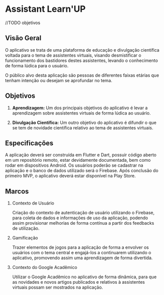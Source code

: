 # Assistant Learn'UP
//TODO objetivos
## Visão Geral
O aplicativo se trata de uma plataforma de educação e divulgação cientifica voltada para o tema de assistentes virtuais, visando desmistificar o funcionamento dos bastidores destes assistentes, levando o conhecimento de forma lúdica para o usuário.

O público alvo desta aplicação são pessoas de diferentes faixas etárias que tenham intenção ou desejam se aprofundar no tema.

## Objetivos

1. **Aprendizagem:** Um dos principais objetivos do aplicativo é levar a aprendizagem sobre assistentes virtuais de forma lúdica ao usuário.

2. **Divulgação Científica:** Um outro objetivo do aplicativo é difundir o que se tem de novidade científica relativo ao tema de assistentes virtuais.

## Especificações

A aplicação deverá ser construída em Flutter e Dart, possuir código aberto em um repositório remoto, estar devidamente documentada, bem como rodar em dispositivos Android. Os usuários poderão se cadastrar na aplicação e o banco de dados utilizado será o Firebase. Após conclusão do primeiro MVP, o aplicativo deverá estar disponível na Play Store.

## Marcos

1. Contexto de Usuário

    Criação do contexto de autenticação de usuário utilizando o Firebase, para coleta de dados e informações de uso da aplicação, podendo assim provisionar melhorias de forma contínua a partir dos feedbacks de utilização.

2. Gamificação

    Trazer elementos de jogos para a aplicação de forma a envolver os usuários com o tema central e engajá-los a continuarem utilizando o aplicativo, promovendo assim uma aprendizagem de forma divertida.

3. Contexto do Google Acadêmico

    Utilizar o Google Acadêmico no aplicativo de forma dinâmica, para que as novidades e novos artigos publicados e relativos à assistentes virtuais possam ser mostrados na aplicação.

